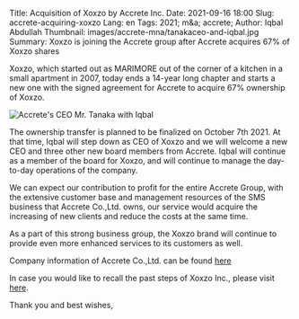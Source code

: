 Title: Acquisition of Xoxzo by Accrete Inc.
Date: 2021-09-16 18:00
Slug: accrete-acquiring-xoxzo
Lang: en
Tags: 2021; m&a; accrete;
Author: Iqbal Abdullah
Thumbnail: images/accrete-mna/tanakaceo-and-iqbal.jpg
Summary: Xoxzo is joining the Accrete group after Accrete acquires 67% of Xoxzo shares

Xoxzo, which started out as MARIMORE out of the corner of a kitchen in a small apartment in 2007, today ends a 14-year
long chapter and starts a new one with the signed agreement for Accrete to acquire 67% ownership of Xoxzo.

![Accrete's CEO Mr. Tanaka with Iqbal](/images/accrete-mna/tanakaceo-and-iqbal.jpg)

The ownership transfer is planned to be finalized on October 7th 2021. At that time, Iqbal will step down as CEO of
Xoxzo and we will welcome a new CEO and three other new board members from Accrete. Iqbal will continue as a member of
the board for Xoxzo, and will continue to manage the day-to-day operations of the company.

We can expect our contribution to profit for the entire Accrete Group,
with the extensive customer base and management resources of the SMS business that Accrete Co.,Ltd. owns, 
our service would acquire the increasing of new clients and reduce the costs at the same time.

As a part of this strong business group, the Xoxzo brand will continue to provide even more enhanced services to its customers as well.


Company information of Accrete Co.,Ltd. can be found [here](https://www.accrete-inc.com/company/en/)

In case you would like to recall the past steps of Xoxzo Inc., please visit [here](https://info.xoxzo.com/).

Thank you and best wishes,
